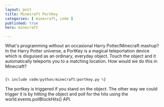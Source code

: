 ```yaml
---
layout: post
title: Minecraft PortKey
categories: [ minecraft, code ]
published: true
hero: minecraft 

---
```


What's programming without an occasional Harry Potter/Minecraft mashup? In the Harry Potter universe, a PortKey is a 
magical teleportation device which is disguised as an ordinary, everyday object. Touch the object and it automatically 
teleports you to a matching location. How would we do this in Minecraft?

```python

{% include code/python/minecraft/portkey.py %}

```

The portkey is triggered if you stand on the object. The other way we could trigger it is by hitting the object and poll for 
the hits using the world.events.pollBlockHits() API.
